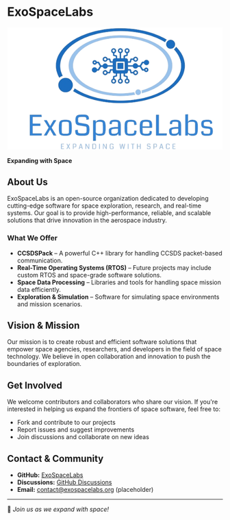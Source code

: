 # ExoSpaceLabs

![ExoSpaceLabs Logo](imgs/ExoSpaceLabs-Logo.png)

**Expanding with Space**

## About Us

ExoSpaceLabs is an open-source organization dedicated to developing cutting-edge software for space exploration, research, and real-time systems. Our goal is to provide high-performance, reliable, and scalable solutions that drive innovation in the aerospace industry.

### What We Offer
- **CCSDSPack** – A powerful C++ library for handling CCSDS packet-based communication.
- **Real-Time Operating Systems (RTOS)** – Future projects may include custom RTOS and space-grade software solutions.
- **Space Data Processing** – Libraries and tools for handling space mission data efficiently.
- **Exploration & Simulation** – Software for simulating space environments and mission scenarios.

## Vision & Mission
Our mission is to create robust and efficient software solutions that empower space agencies, researchers, and developers in the field of space technology. We believe in open collaboration and innovation to push the boundaries of exploration.

## Get Involved
We welcome contributors and collaborators who share our vision. If you're interested in helping us expand the frontiers of space software, feel free to:
- Fork and contribute to our projects
- Report issues and suggest improvements
- Join discussions and collaborate on new ideas

## Contact & Community
- **GitHub:** [ExoSpaceLabs](https://github.com/ExoSpaceLabs)
- **Discussions:** [GitHub Discussions](https://github.com/ExoSpaceLabs/discussions)
- **Email:** contact@exospacelabs.org (placeholder)

---
🚀 *Join us as we expand with space!*

